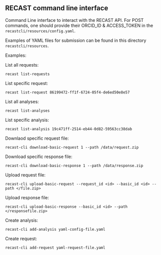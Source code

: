 ## RECAST command line interface

Command Line interface to interact with the RECAST API. For POST commands, one should provide their ORCID_ID & ACCESS_TOKEN in the `recastcli/resources/config.yaml`. 

Examples of YAML files for submission can be found in this directory `recastcli/resources`.

Examples:

List all requests:

    recast list-requests

List specific request:

    recast list-request 86199472-ff1f-6724-05f4-de6ed50e8e57

List all analyses:
 
    recast list-analyses 

List specific analysis:

    recast list-analysis 19c471ff-2514-eb44-0d82-59563cc38dab

Downlaod specific request file:

    recast-cli download-basic-request 1 --path /data/request.zip

Download specific response file:

    recast-cli download-basic-response 1 --path /data/response.zip
    
Upload request file:

    recast-cli upload-basic-request --request_id <id> --basic_id <id> --path </file.zip>
    
Upload response file:

    recast-cli upload-basic-response --basic_id <id> --path </responsefile.zip>
    
Create analysis:

    recast-cli add-analysis yaml-config-file.yaml
    
Create request:

    recast-cli add-request yaml-request-file.yaml
